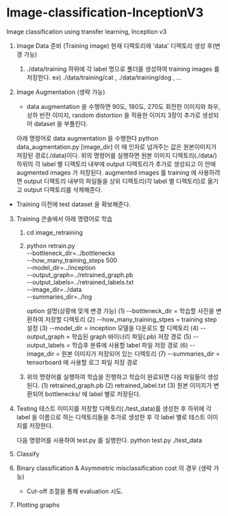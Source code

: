 # Image-classification-InceptionV3
Image classification using transfer learning, Inception v3

1. Image Data 준비 (Training image)
    현재 디렉토리에 'data' 디렉토리 생성 후(변경 가능)
    1) ./data/training 하위에 각 label 명으로 폴더를 생성하여 training images 를 저장한다.
        ex) ./data/training/cat , ./data/training/dog , ...

2. Image Augmentation (생략 가능)
    - data augmentation 을 수행하면 90도, 180도, 270도 회전한 이미지와 좌우, 상하 반전 이미지,
      random distortion 을 적용한 이미지 3장이 추가로 생성되어 dataset 을 부풀린다.

    아래 명령어로 data augmentation 을 수행한다
      python data_augmentation.py [image_dir]
    이 때 인자로 넘겨주는 값은 원본이미지가 저장된 경로(./data)이다.
    위의 명령어를 실행하면 원본 이미지 디렉토리(./data/) 하위의 각 label 별 디렉토리 내부에
    output 디렉토리가 추가로 생성되고 이 안에 augmented images 가 저장된다. augmented images 를
    training 에 사용하려면 output 디렉토리 내부의 파일들을 상위 디렉토리(각 label 별 디렉토리)로
    옮기고 output 디렉토리를 삭제해준다.

* Training 이전에 test dataset 을 확보해준다.

3. Training
    콘솔에서 아래 명령어로 학습
    1) cd image_retraining

    2) python retrain.py \
    --bottleneck_dir=../bottlenecks \
    --how_many_training_steps 500 \
    --model_dir=../inception \
    --output_graph=../retrained_graph.pb \
    --output_labels=../retrained_labels.txt \
    --image_dir=../data \
    --summaries_dir=../log

        option 설명(상황에 맞게 변경 가능)
            (1) --bottleneck_dir = 학습할 사진을 변환하여 저장할 디렉토리
            (2) --how_many_training_stpes = training step 설정
            (3) --model_dir = inception 모델을 다운로드 할 디렉토리
            (4) --output_graph = 학습된 graph 바이너리 파일(.pb) 저장 경로
            (5) --output_labels = 학습후 분류에 사용할 label 파일 저장 경로
            (6) --image_dir = 원본 이미지가 저장되어 있는 디렉토리
            (7) --summaries_dir = tensorboard 에 사용할 로그 파일 저장 경로

    2) 위의 명령어를 실행하여 학습을 진행하고 학습이 완료되면 다음 파일들이 생성된다.
        (1) retrained_graph.pb
        (2) retrained_label.txt
        (3) 원본 이미지가 변환되어 bottlenecks/ 에 label 별로 저장된다.


4. Testing
    테스트 이미지를 저장할 디렉토리(./test_data)를 생성한 후 하위에 각 label 을 이름으로 하는
    디렉토리들을 추가로 생성한 후 각 label 별로 테스트 이미지를 저장한다.

    다음 명령어를 사용하여 test.py 를 실행한다.
    python test.py ./test_data


5. Classify


6. Binary classification & Asymmetric misclassification cost 의 경우 (생략 가능)
    - Cut-off 조절을 통해 evaluation 시도.

7. Plotting graphs
